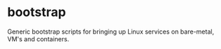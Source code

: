 # bootstrap
Generic bootstrap scripts for bringing up Linux services on bare-metal, VM's and containers.
